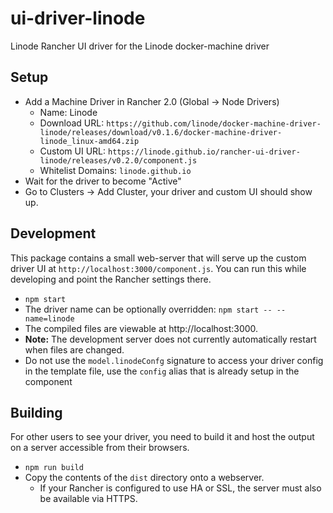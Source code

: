 # ui-driver-linode

Linode Rancher UI driver for the Linode docker-machine driver


## Setup

* Add a Machine Driver in Rancher 2.0 (Global -> Node Drivers)
  * Name: Linode
  * Download URL: `https://github.com/linode/docker-machine-driver-linode/releases/download/v0.1.6/docker-machine-driver-linode_linux-amd64.zip`
  * Custom UI URL: `https://linode.github.io/rancher-ui-driver-linode/releases/v0.2.0/component.js`
  * Whitelist Domains: `linode.github.io`
* Wait for the driver to become "Active"
* Go to Clusters -> Add Cluster, your driver and custom UI should show up.

## Development

This package contains a small web-server that will serve up the custom driver UI at `http://localhost:3000/component.js`.  You can run this while developing and point the Rancher settings there.
* `npm start`
* The driver name can be optionally overridden: `npm start -- --name=linode`
* The compiled files are viewable at http://localhost:3000.
* **Note:** The development server does not currently automatically restart when files are changed.
* Do not use the `model.linodeConfg` signature to access your driver config in the template file, use the `config` alias that is already setup in the component

## Building

For other users to see your driver, you need to build it and host the output on a server accessible from their browsers.

* `npm run build`
* Copy the contents of the `dist` directory onto a webserver.
  * If your Rancher is configured to use HA or SSL, the server must also be available via HTTPS.
